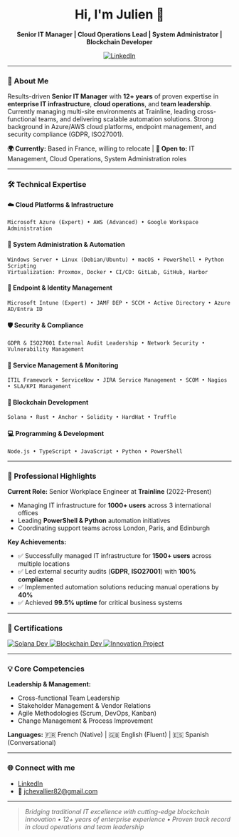 <h1 align="center">Hi, I'm Julien 👋</h1>

<p align="center">
  <strong>Senior IT Manager | Cloud Operations Lead | System Administrator | Blockchain Developer</strong>
</p>

<p align="center">
  <a href="https://www.linkedin.com/in/julienc82/" target="_blank" rel="noopener noreferrer">
    <img src="https://img.shields.io/badge/LinkedIn-Connect-blue?logo=linkedin" alt="LinkedIn">
  </a>
</p>

---

### 💼 About Me

Results-driven **Senior IT Manager** with **12+ years** of proven expertise in **enterprise IT infrastructure**, **cloud operations**, and **team leadership**. Currently managing multi-site environments at Trainline, leading cross-functional teams, and delivering scalable automation solutions. Strong background in Azure/AWS cloud platforms, endpoint management, and security compliance (GDPR, ISO27001).

**🌍 Currently:** Based in France, willing to relocate | **🎯 Open to:** IT Management, Cloud Operations, System Administration roles

---

### 🛠️ Technical Expertise

#### ☁️ Cloud Platforms & Infrastructure
```
Microsoft Azure (Expert) • AWS (Advanced) • Google Workspace Administration
```

#### 🔧 System Administration & Automation
```
Windows Server • Linux (Debian/Ubuntu) • macOS • PowerShell • Python Scripting
Virtualization: Proxmox, Docker • CI/CD: GitLab, GitHub, Harbor
```

#### 📱 Endpoint & Identity Management
```
Microsoft Intune (Expert) • JAMF DEP • SCCM • Active Directory • Azure AD/Entra ID
```

#### 🛡️ Security & Compliance
```
GDPR & ISO27001 External Audit Leadership • Network Security • Vulnerability Management
```

#### 🎫 Service Management & Monitoring
```
ITIL Framework • ServiceNow • JIRA Service Management • SCOM • Nagios • SLA/KPI Management
```

#### 🔗 Blockchain Development
```
Solana • Rust • Anchor • Solidity • HardHat • Truffle
```

#### 💻 Programming & Development
```
Node.js • TypeScript • JavaScript • Python • PowerShell
```

---

### 🏢 Professional Highlights

**Current Role:** Senior Workplace Engineer at **Trainline** (2022-Present)
- Managing IT infrastructure for **1000+ users** across 3 international offices
- Leading **PowerShell & Python** automation initiatives
- Coordinating support teams across London, Paris, and Edinburgh

**Key Achievements:**
- ✅ Successfully managed IT infrastructure for **1500+ users** across multiple locations
- ✅ Led external security audits (**GDPR**, **ISO27001**) with **100% compliance**
- ✅ Implemented automation solutions reducing manual operations by **40%**
- ✅ Achieved **99.5% uptime** for critical business systems

---

### 📜 Certifications

<p>
  <a href="https://certificate.bcdiploma.com/check/B89F34BA2264FB9B22E9B1BAD0C428DE3440995903499BFE57C6C311F2B3EF94elhKRVpvbTVTRkVsUTJ1UlpheXdjOTJJRnZmMTJHV3pkaVpERG5iREM4MGpDTkQv" target="_blank" rel="noopener noreferrer">
    <img src="https://img.shields.io/badge/Solana_Developer-Verified-blue?logo=solana" alt="Solana Dev">
  </a>
  <a href="https://certificate.bcdiploma.com/check/0358FEB728F15210B07F0DE8ABB333FF498FC1A172E1BCBBF0A5AB97F76639F7Umdvc3UrS2NuMkJ1MzlVRlJVcUdmKys2TS8xenFnTjJSQjVHelZrbGFkNlMwYlIr" target="_blank" rel="noopener noreferrer">
    <img src="https://img.shields.io/badge/Blockchain_Developer-Verified-8A2BE2?logo=ethereum" alt="Blockchain Dev">
  </a>
  <a href="https://certificate.bcdiploma.com/check/26FFB98C351F708454ED2ECC6E42540A4B6A827F8F339DB41EE5166475C21BE2RUxVTkxSdTVYNW5wRDJ0ZENtTjR1NUNySk0wRzVoQ0ZjYXdSRFdmbmFldGx3cXFX" target="_blank" rel="noopener noreferrer">
    <img src="https://img.shields.io/badge/Innovation_Project-Verified-ffcd38?logo=star" alt="Innovation Project">
  </a>
</p>

---

### 💡 Core Competencies

**Leadership & Management:**
- Cross-functional Team Leadership
- Stakeholder Management & Vendor Relations
- Agile Methodologies (Scrum, DevOps, Kanban)
- Change Management & Process Improvement

**Languages:** 
🇫🇷 French (Native) | 🇬🇧 English (Fluent) | 🇪🇸 Spanish (Conversational)

---

### 🌐 Connect with me

- [LinkedIn](https://www.linkedin.com/in/julienc82/)
- 📧 jchevallier82@gmail.com

---

> _Bridging traditional IT excellence with cutting-edge blockchain innovation • 12+ years of enterprise experience • Proven track record in cloud operations and team leadership_
